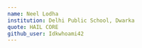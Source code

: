 ```yaml
---
name: Neel Lodha
institution: Delhi Public School, Dwarka
quote: HAIL CORE
github_user: Idkwhoami42
---
```

